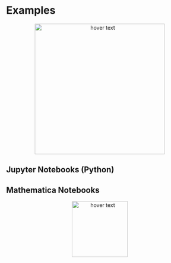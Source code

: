 # Examples

<p align="center">
  <img src="https://static1.squarespace.com/static/596d24cd4402430bb863ffad/t/5b41e62603ce641f98f2e3cd/1536741696061/?format=1500w" width="350" title="hover text">
</p>


## Jupyter Notebooks (Python)



## Mathematica Notebooks

<p align="center">
  <img src="https://static.wixstatic.com/media/3d35e8_2d9eb95a4abe4869afafbf51d29038dc~mv2.png/v1/fill/w_288,h_60,al_c,usm_0.66_1.00_0.01/3d35e8_2d9eb95a4abe4869afafbf51d29038dc~mv2.png" width="150" title="hover text">
</p>

